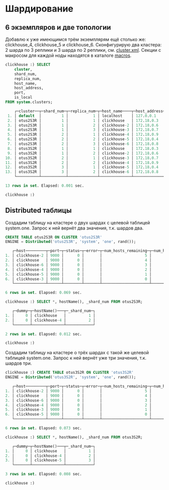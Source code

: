 # Шардирование
## 6 экземпляров и две топологии
Добавлю к уже имеющимся трём экземплярям ещё столько же: clickhouse_4, clickhouse_5 и clickhouse_6.
Сконфигурирую два кластера: 2 шарда по 3 реплики и 3 шарда по 2 реплики, см. [cluster.xml](../infrastructure/config.d/cluster.xml).
Секции с макросом для каждой ноды находятся в каталоге [macros](../infrastructure/macros).
```sql
clickhouse :) SELECT
    cluster,
    shard_num,
    replica_num,
    host_name,
    host_address,
    port,
    is_local
FROM system.clusters;

    ┌─cluster──┬─shard_num─┬─replica_num─┬─host_name────┬─host_address─┬─port─┬─is_local─┐
 1. │ default  │         1 │           1 │ localhost    │ 127.0.0.1    │ 9000 │        1 │
 2. │ otus2S3R │         1 │           1 │ clickhouse   │ 172.18.0.3   │ 9000 │        1 │
 3. │ otus2S3R │         1 │           2 │ clickhouse-2 │ 172.18.0.6   │ 9000 │        0 │
 4. │ otus2S3R │         1 │           3 │ clickhouse-3 │ 172.18.0.7   │ 9000 │        0 │
 5. │ otus2S3R │         2 │           1 │ clickhouse-4 │ 172.18.0.9   │ 9000 │        0 │
 6. │ otus2S3R │         2 │           2 │ clickhouse-5 │ 172.18.0.4   │ 9000 │        0 │
 7. │ otus2S3R │         2 │           3 │ clickhouse-6 │ 172.18.0.8   │ 9000 │        0 │
 8. │ otus3S2R │         1 │           1 │ clickhouse   │ 172.18.0.3   │ 9000 │        1 │
 9. │ otus3S2R │         1 │           2 │ clickhouse-2 │ 172.18.0.6   │ 9000 │        0 │
10. │ otus3S2R │         2 │           1 │ clickhouse-3 │ 172.18.0.7   │ 9000 │        0 │
11. │ otus3S2R │         2 │           2 │ clickhouse-4 │ 172.18.0.9   │ 9000 │        0 │
12. │ otus3S2R │         3 │           1 │ clickhouse-5 │ 172.18.0.4   │ 9000 │        0 │
13. │ otus3S2R │         3 │           2 │ clickhouse-6 │ 172.18.0.8   │ 9000 │        0 │
    └──────────┴───────────┴─────────────┴──────────────┴──────────────┴──────┴──────────┘

13 rows in set. Elapsed: 0.001 sec. 

clickhouse :) 
```

## Distributed таблицы
Создадим таблицу на кластере о двух шардах с целевой таблицей system.one. Запрос к ней вернёт два значения, т.к. шардов два.
```sql
CREATE TABLE otus2S3R ON CLUSTER 'otus2S3R'
ENGINE = Distributed('otus2S3R', 'system', 'one', rand());

   ┌─host─────────┬─port─┬─status─┬─error─┬─num_hosts_remaining─┬─num_hosts_active─┐
1. │ clickhouse-2 │ 9000 │      0 │       │                   5 │                0 │
2. │ clickhouse   │ 9000 │      0 │       │                   4 │                0 │
3. │ clickhouse-6 │ 9000 │      0 │       │                   3 │                0 │
4. │ clickhouse-4 │ 9000 │      0 │       │                   2 │                0 │
5. │ clickhouse-5 │ 9000 │      0 │       │                   1 │                0 │
6. │ clickhouse-3 │ 9000 │      0 │       │                   0 │                0 │
   └──────────────┴──────┴────────┴───────┴─────────────────────┴──────────────────┘

6 rows in set. Elapsed: 0.069 sec. 

clickhouse :) SELECT *, hostName(), _shard_num FROM otus2S3R;

   ┌─dummy─┬─hostName()───┬─_shard_num─┐
1. │     0 │ clickhouse   │          1 │
2. │     0 │ clickhouse-4 │          2 │
   └───────┴──────────────┴────────────┘

2 rows in set. Elapsed: 0.012 sec. 

clickhouse :)  
```
Создадим таблицу на кластере о трёх шардах с такой же целевой таблицей system.one. Запрос к ней вернёт уже три значения, т.к. шардов три.
```sql
clickhouse :) CREATE TABLE otus3S2R ON CLUSTER 'otus3S2R'
ENGINE = Distributed('otus3S2R', 'system', 'one', rand());

   ┌─host─────────┬─port─┬─status─┬─error─┬─num_hosts_remaining─┬─num_hosts_active─┐
1. │ clickhouse-2 │ 9000 │      0 │       │                   5 │                0 │
2. │ clickhouse   │ 9000 │      0 │       │                   4 │                0 │
3. │ clickhouse-6 │ 9000 │      0 │       │                   3 │                0 │
4. │ clickhouse-4 │ 9000 │      0 │       │                   2 │                0 │
5. │ clickhouse-3 │ 9000 │      0 │       │                   1 │                0 │
6. │ clickhouse-5 │ 9000 │      0 │       │                   0 │                0 │
   └──────────────┴──────┴────────┴───────┴─────────────────────┴──────────────────┘

6 rows in set. Elapsed: 0.073 sec. 

clickhouse :) SELECT *, hostName(), _shard_num FROM otus3S2R;

   ┌─dummy─┬─hostName()───┬─_shard_num─┐
1. │     0 │ clickhouse   │          1 │
2. │     0 │ clickhouse-4 │          2 │
3. │     0 │ clickhouse-5 │          3 │
   └───────┴──────────────┴────────────┘

3 rows in set. Elapsed: 0.008 sec. 

clickhouse :) 
```
